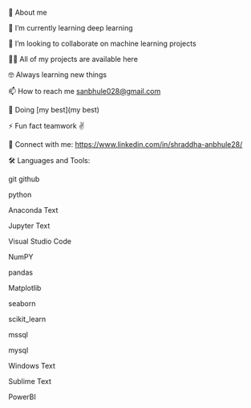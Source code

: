 

📖 About me

🌱 I’m currently learning deep learning

👯 I’m looking to collaborate on machine learning projects

👨‍💻 All of my projects are available here

🤓 Always learning new things

📫 How to reach me sanbhule028@gmail.com

🐼 Doing [my best](my best)

⚡ Fun fact teamwork ✌️


📩 Connect with me:
https://www.linkedin.com/in/shraddha-anbhule28/


🛠 Languages and Tools:

git github

python

Anaconda Text 

Jupyter Text 

Visual Studio Code

NumPY 

pandas

Matplotlib 

seaborn 

scikit_learn

mssql 

mysql 

Windows Text 

Sublime Text 

PowerBI

